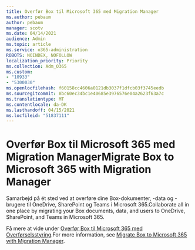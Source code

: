 ```yaml
---
title: Overfør Box til Microsoft 365 med Migration Manager
ms.author: pebaum
author: pebaum
manager: scotv
ms.date: 04/14/2021
audience: Admin
ms.topic: article
ms.service: o365-administration
ROBOTS: NOINDEX, NOFOLLOW
localization_priority: Priority
ms.collection: Adm_O365
ms.custom:
- "10933"
- "5300030"
ms.openlocfilehash: f60158cc4606a0121db3037f1dfcb03f3745eedb
ms.sourcegitcommit: 8bc60ec34bc1e40685e3976576e04a2623f63a7c
ms.translationtype: MT
ms.contentlocale: da-DK
ms.lasthandoff: 04/15/2021
ms.locfileid: "51837111"
---
```

# <a name="migrate-box-to-microsoft-365-with-migration-manager"></a><span data-ttu-id="efa84-102">Overfør Box til Microsoft 365 med Migration Manager</span><span class="sxs-lookup"><span data-stu-id="efa84-102">Migrate Box to Microsoft 365 with Migration Manager</span></span>

<span data-ttu-id="efa84-103">Samarbejd på ét sted ved at overføre dine Box-dokumenter, -data og -brugere til OneDrive, SharePoint og Teams i Microsoft 365.</span><span class="sxs-lookup"><span data-stu-id="efa84-103">Collaborate all in one place by migrating your Box documents, data, and users to OneDrive, SharePoint, and Teams in Microsoft 365.</span></span>

<span data-ttu-id="efa84-104">Få mere at vide under [Overfør Box til Microsoft 365 med Overførselsstyring](https://docs.microsoft.com/sharepointmigration/mm-box-overview).</span><span class="sxs-lookup"><span data-stu-id="efa84-104">For more information, see [Migrate Box to Microsoft 365 with Migration Manager](https://docs.microsoft.com/sharepointmigration/mm-box-overview).</span></span>